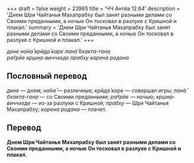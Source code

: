 +++
draft = false
weight = 23965
title = 'ЧЧ Антйа 12.64'
description = 'Днем Шри Чайтанья Махапрабху был занят разными делами со Своими преданными, а ночью Он тосковал в разлуке с Кришной и плакал.'
summary = 'Днем Шри Чайтанья Махапрабху был занят разными делами со Своими преданными, а ночью Он тосковал в разлуке с Кришной и плакал.'
+++

_дине на̄на̄ крӣд̣а̄ каре лан̃а̄ бхакта-ган̣а  
ра̄трйе кр̣шн̣а-виччхеде прабху карена родана_

## Пословный перевод

_дине_ — днем; _на̄на̄_ — различные; _крӣд̣а̄_ _каре_ — совершал игры; _лан̃а̄_ _бхакта_\-_ган̣а_ — со Своими преданными; _ра̄трйе_ — ночью; _кр̣шн̣а_\-_виччхеде_ — из-за разлуки с Кришной; _прабху_ — Шри Чайтанья Махапрабху; _карена_ _родана_ — плачет.

## Перевод

**Днем Шри Чайтанья Махапрабху был занят разными делами со Своими преданными, а ночью Он тосковал в разлуке с Кришной и плакал.**
